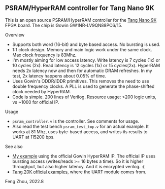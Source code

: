
## PSRAM/HyperRAM controller for Tang Nano 9K

This is an open source PSRAM/HyperRAM controller for the [Tang Nano 9K](https://wiki.sipeed.com/hardware/en/tang/Tang-Nano-9K/Nano-9K.html) FPGA board. The chip is Gowin GW1NR-LV9QN88PC6/15.

Overview

* Supports both word (16-bit) and byte based access. No bursting is used.
* 1:1 clock design. Memory and main logic work under the same clock. Max clock frequency is 83Mhz.
* I'm mostly aiming for low access latency. Write latency is 7 cycles (1x) or 10 cycles (2x). Read latency is 12 cycles (1x) or 15 cycles(2x). HyperRAM needs 2x latency now and then for automatic DRAM refreshes. In my test, 2x latency happens about 0.05% of time. 
* Uses Gowin's ODDR/IDDR primitives. This removes the need to use double frequency clocks. A PLL is used to generate the phase-shifted clock needed by HyperRAM.
* Code is simple. 200 lines of Verilog. Resource usage: <200 logic units, vs ~1000 for official IP. 

Usage
* `psram_controller.v` is the controller. See comments for usage.
* Also read the test bench `psram_test_top.v` for an actual example. It works at 81 Mhz, uses byte-based access, and writes its results to UART at 115200 bps.

See also
* [My example](https://github.com/zf3/some-tang-nano-9k-examples) using the official Gowin HyperRAM IP. The official IP uses bursting access (writes/reads >= 16 bytes a time). So it is higher throughput, but also higher latency. And it is encrypted verilog. :(
* [Tang 20K official examples](https://github.com/sipeed/TangPrimer-20K-example), where the UART module comes from.

Feng Zhou, 2022.8

